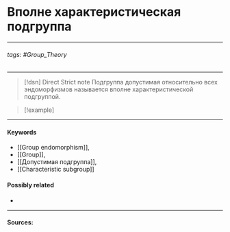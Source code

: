 # Вполне характеристическая подгруппа
***
###### tags: #Group_Theory  
***
>[!dsn] Direct Strict note
>Подгруппа допустимая относительно всех эндоморфизмов называется вполне характеристической подгруппой.

>[!example] 
>
***
#### Keywords
- [[Group endomorphism]],
- [[Group]],
- [[Допустимая подгруппа]],
- [[Characteristic subgroup]]
#### Possibly related
- 
***
#### Sources: